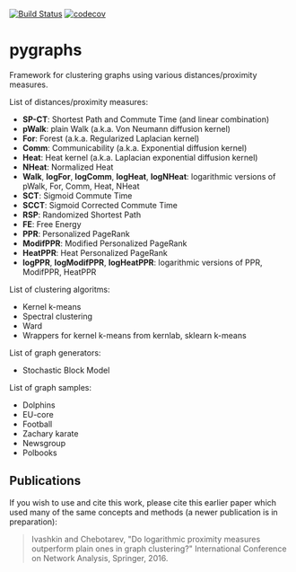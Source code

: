 [![Build Status](https://travis-ci.com/vlivashkin/pygraphs.svg?branch=master)](https://travis-ci.com/vlivashkin/pygraphs)
[![codecov](https://codecov.io/gh/vlivashkin/pygraphs/branch/master/graph/badge.svg)](https://codecov.io/gh/vlivashkin/pygraphs)
# pygraphs

Framework for clustering graphs using various distances/proximity measures.

List of distances/proximity measures:
* **SP-CT**: Shortest Path and Commute Time (and linear combination)
* **pWalk**: plain Walk (a.k.a. Von Neumann diffusion kernel)
* **For**: Forest (a.k.a. Regularized Laplacian kernel)
* **Comm**: Communicability (a.k.a. Exponential diffusion kernel)
* **Heat**: Heat kernel (a.k.a. Laplacian exponential diffusion kernel)
* **NHeat**: Normalized Heat
* **Walk**, **logFor**, **logComm**, **logHeat**, **logNHeat**: logarithmic versions of pWalk, For, Comm, Heat, NHeat
* **SCT**: Sigmoid Commute Time
* **SCCT**: Sigmoid Corrected Commute Time
* **RSP**: Randomized Shortest Path
* **FE**: Free Energy
* **PPR**: Personalized PageRank
* **ModifPPR**: Modified Personalized PageRank
* **HeatPPR**: Heat Personalized PageRank
* **logPPR**, **logModifPPR**, **logHeatPPR**: logarithmic versions of PPR, ModifPPR, HeatPPR

List of clustering algoritms:
* Kernel k-means
* Spectral clustering
* Ward
* Wrappers for kernel k-means from kernlab, sklearn k-means

List of graph generators:
* Stochastic Block Model

List of graph samples:
* Dolphins
* EU-core
* Football
* Zachary karate
* Newsgroup
* Polbooks


Publications
------------

If you wish to use and cite this work, please cite this earlier paper
which used many of the same concepts and methods (a newer publication
is in preparation):

> Ivashkin and Chebotarev, "Do logarithmic proximity measures outperform plain ones in graph clustering?" International Conference on Network Analysis, Springer, 2016.
